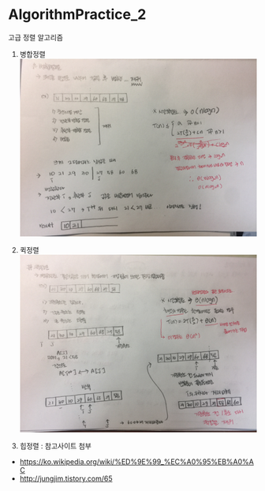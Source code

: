 # AlgorithmPractice_2
고급 정렬 알고리즘
1. 병합정렬
![qickSort](/img/qickSort.jpeg)

2. 퀵정렬
![mergeSort](/img/mergeSort.jpeg)

3. 힙정렬 : 참고사이트 첨부
+ https://ko.wikipedia.org/wiki/%ED%9E%99_%EC%A0%95%EB%A0%AC
+ http://jungjim.tistory.com/65
